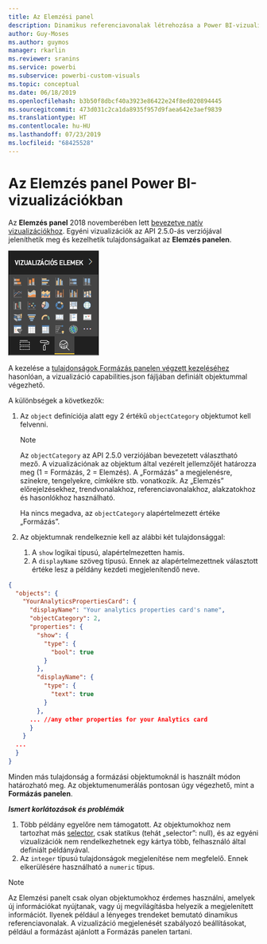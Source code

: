 ```yaml
---
title: Az Elemzési panel
description: Dinamikus referenciavonalak létrehozása a Power BI-vizualizációkban
author: Guy-Moses
ms.author: guymos
manager: rkarlin
ms.reviewer: sranins
ms.service: powerbi
ms.subservice: powerbi-custom-visuals
ms.topic: conceptual
ms.date: 06/18/2019
ms.openlocfilehash: b3b50f8dbcf40a3923e86422e24f8ed020894445
ms.sourcegitcommit: 473d031c2ca1da8935f957d9faea642e3aef9839
ms.translationtype: HT
ms.contentlocale: hu-HU
ms.lasthandoff: 07/23/2019
ms.locfileid: "68425528"
---
```

# <a name="analytics-pane-in-power-bi-visuals"></a>Az Elemzés panel Power BI-vizualizációkban

Az **Elemzés panel** 2018 novemberében lett [bevezetve natív vizualizációkhoz](https://docs.microsoft.com/power-bi/desktop-analytics-pane).
Egyéni vizualizációk az API 2.5.0-ás verziójával jeleníthetik meg és kezelhetik tulajdonságaikat az **Elemzés panelen**.

![Elemzés panel](./media/visualization-pane-analytics-tab.png)

A kezelése a [tulajdonságok Formázás panelen végzett kezeléséhez](https://docs.microsoft.com/power-bi/developer/custom-visual-develop-tutorial-format-options) hasonlóan, a vizualizáció capabilities.json fájljában definiált objektummal végezhető. 

A különbségek a következők:

1. Az `object` definíciója alatt egy 2 értékű `objectCategory` objektumot kell felvenni.

    > [!NOTE]
    > Az `objectCategory` az API 2.5.0 verziójában bevezetett választható mező. A vizualizációnak az objektum által vezérelt jellemzőjét határozza meg (1 = Formázás, 2 = Elemzés). A „Formázás” a megjelenésre, színekre, tengelyekre, címkékre stb. vonatkozik. Az „Elemzés” előrejelzésekhez, trendvonalakhoz, referenciavonalakhoz, alakzatokhoz és hasonlókhoz használható.
    >
    > Ha nincs megadva, az `objectCategory` alapértelmezett értéke „Formázás”.

2. Az objektumnak rendelkeznie kell az alábbi két tulajdonsággal:
    1. A `show` logikai típusú, alapértelmezetten hamis.
    2. A `displayName` szöveg típusú. Ennek az alapértelmezettnek választott értéke lesz a példány kezdeti megjelenítendő neve.

```json
{
  "objects": {
    "YourAnalyticsPropertiesCard": {
      "displayName": "Your analytics properties card's name",
      "objectCategory": 2,
      "properties": {
        "show": {
          "type": {
            "bool": true
          }
        },
        "displayName": {
          "type": {
            "text": true
          }
        },
      ... //any other properties for your Analytics card
      }
    }
  ...
  }
}
```

Minden más tulajdonság a formázási objektumoknál is használt módon határozható meg. Az objektumenumerálás pontosan úgy végezhető, mint a **Formázás panelen**.

***Ismert korlátozások és problémák***

  1. Több példány egyelőre nem támogatott. Az objektumokhoz nem tartozhat más [selector](https://microsoft.github.io/PowerBI-visuals/docs/concepts/objects-and-properties/#selector), csak statikus (tehát „selector”: null), és az egyéni vizualizációk nem rendelkezhetnek egy kártya több, felhasználó által definiált példányával.
  2. Az `integer` típusú tulajdonságok megjelenítése nem megfelelő. Ennek elkerülésére használható a `numeric` típus.

> [!NOTE]
> Az Elemzési panelt csak olyan objektumokhoz érdemes használni, amelyek új információkat nyújtanak, vagy új megvilágításba helyezik a megjelenített információt. Ilyenek például a lényeges trendeket bemutató dinamikus referenciavonalak.
> A vizualizáció megjelenését szabályozó beállításokat, például a formázást ajánlott a Formázás panelen tartani.
